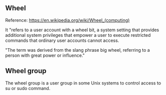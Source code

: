 Wheel
--------------

Reference: https://en.wikipedia.org/wiki/Wheel_(computing)

It "refers to a user account with a wheel bit,
a system setting that provides additional system privileges that empower a user to execute restricted commands
that ordinary user accounts cannot access.

"The term was derived from the slang phrase big wheel, referring to a person with great power or influence."


Wheel group
------------------------

The wheel group is a user group in some Unix systems to control access to su or sudo command.
